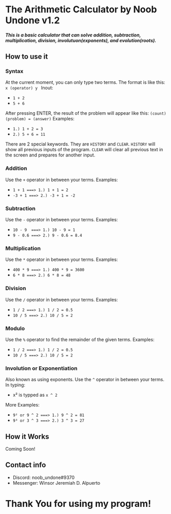 # The Arithmetic Calculator by Noob Undone v1.2
##### This is a basic calculator that can solve addition, subtraction, multiplication, division, involutuon(exponents), and evolution(roots).
## How to use it
### Syntax
At the current moment, you can only type two terms. The format is like this: ```x (operator) y ```
Inout:
- ```1 + 2```
- ```5 + 6 ```

After pressing ENTER, the result of the problem will appear like this: ```(count) (problem) = (answer)```
Examples:
- ```1.) 1 + 2 = 3```
- ```2.) 5 + 6 = 11 ```

There are 2 special keywords. They are ```HISTORY``` and ```CLEAR```. ```HISTORY``` will show all previous inputs of the program. ```CLEAR``` will clear all previous text in the screen and prepares for another input.
### Addition
Use the ```+``` operator in between your terms.
Examples:
- ```1 + 1 ===> 1.) 1 + 1 = 2```
- ```-3 + 1 ===> 2.) -3 + 1 = -2```

### Subtraction 
Use the ```-``` operator in between your terms.
Examples:
- ```10 - 9  ===> 1.) 10 - 9 = 1```
- ```9 - 0.6 ===> 2.) 9 - 0.6 = 8.4```

### Multiplication
Use the ```*``` operator in between your terms.
Examples:
- ```400 * 9 ===> 1.) 400 * 9 = 3600```
- ```6 * 8 ===> 2.) 6 * 8 = 48```

### Division
Use the ```/``` operator in between your terms.
Examples:
- ```1 / 2 ===> 1.) 1 / 2 = 0.5```
- ```10 / 5 ===> 2.) 10 / 5 = 2```

### Modulo
Use the ```%``` operator to find the remainder of the given terms.
Examples:
- ```1 / 2 ===> 1.) 1 / 2 = 0.5```
- ```10 / 5 ===> 2.) 10 / 5 = 2```

### Involution or Exponentiation
Also known as using exponents. Use the ```^``` operator in between your terms.
In typing:
- x² is typped as ```x ^ 2```

More Examples:
- ```9² or 9 ^ 2 ===> 1.) 9 ^ 2 = 81```
- ```9³ or 3 ^ 3 ===> 2.) 3 ^ 3 = 27```

## How it Works
Coming Soon!

## Contact info
- Discord: noob_undone#9370
- Messenger: Winsor Jeremiah D. Alpuerto

# Thank You for using my program!